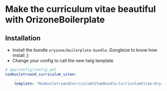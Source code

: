 # Make the curriculum vitae beautiful with OrizoneBoilerplate

## Installation
*   Install the bundle ```oryzone/boilerplate-bundle```. Googleize to know how install ;)
*   Change your config to call the new twig template
``` yaml
# app/config/config.yml
nimbusletruand_curriculum_vitae:
    ...
    template: "NimbusletruandCurriculumVitaeBundle:CurriculumVitae:OryzoneBoilerplate.html.twig"
```